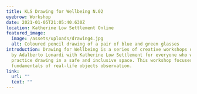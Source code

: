 ```yaml
---
title: KLS Drawing for Wellbeing N.02
eyebrow: Workshop
date: 2021-01-05T21:05:40.630Z
location: Katherine Low Settlement Online
featured_image:
  image: /assets/uploads/drawing4.jpg
  alt: Coloured pencil drawing of a pair of blue and green glasses
introduction: Drawing for Wellbeing is a series of creative workshops developed
  by Adalberto Lonardi with Katherine Low Settlement for everyone who wants to
  practice drawing in a safe and inclusive space. This workshop focuses on the
  fundamentals of real-life objects observation.
link:
  url: ""
  text: ""
---
```

